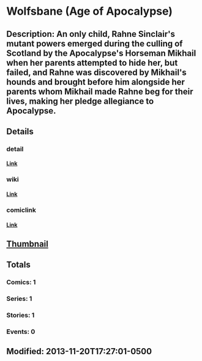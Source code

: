 # Wolfsbane (Age of Apocalypse)
## Description: An only child, Rahne Sinclair's mutant powers emerged during the culling of Scotland by the Apocalypse's Horseman Mikhail when her parents attempted to hide her, but failed, and Rahne was discovered by Mikhail's hounds and brought before him alongside her parents whom Mikhail made Rahne beg for their lives, making her pledge allegiance to Apocalypse.
## Details
### detail
#### [Link](http://marvel.com/comics/characters/1010995/wolfsbane_age_of_apocalypse?utm_campaign=apiRef&utm_source=225578a89fc76f3d20fbffda5d17a88d)
### wiki
#### [Link](http://marvel.com/universe/Wolfsbane_%28Age_of_Apocalypse%29?utm_campaign=apiRef&utm_source=225578a89fc76f3d20fbffda5d17a88d)
### comiclink
#### [Link](http://marvel.com/comics/characters/1010995/wolfsbane_age_of_apocalypse?utm_campaign=apiRef&utm_source=225578a89fc76f3d20fbffda5d17a88d)
## [Thumbnail](http://i.annihil.us/u/prod/marvel/i/mg/3/20/528d3602d37e0.jpg)
## Totals
### Comics: 1
### Series: 1
### Stories: 1
### Events: 0
## Modified: 2013-11-20T17:27:01-0500